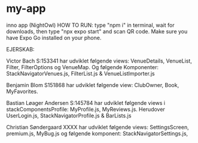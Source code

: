 # my-app
inno app (NightOwl)
HOW TO RUN: type "npm i" in terminal, wait for downloads, then type "npx expo start" and scan QR code. Make sure you have Expo Go installed on your phone.

EJERSKAB:

Victor Bach S:153341 har udviklet følgende views: VenueDetails, VenueList, Filter, FilterOptions og VenueMap. Og følgende Komponenter: StackNavigatorVenues.js, FilterList.js & VenueListImporter.js

Benjamin Blom S151868 har udviklet følgende view: ClubOwner, Book, MyFavorites. 

Bastian Løager Andersen S:145784 har udviklet følgende views i stackComponentsProfile: MyProfile.js, MyReviews.js. Herudover UserLogin.js, StackNavigatorProfile.js & BarLists.js 

Christian Søndergaard XXXX har udviklet følgende views: SettingsScreen, premium.js, MyBug.js og følgende komponent: StackNavigatorSettings.js, 
